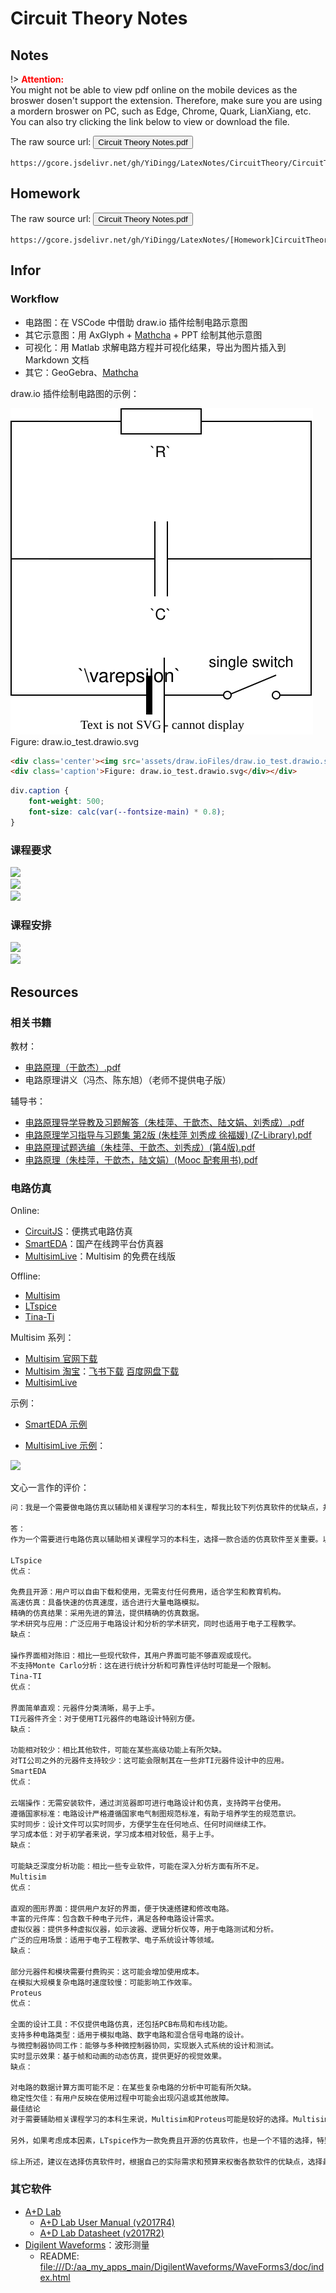 # Circuit Theory Notes

## Notes 

!> **<span style='color:red'>Attention:</span>**<br>
You might not be able to view pdf online on the mobile devices as the broswer dosen't support the extension. Therefore, make sure you are using a mordern broswer on PC, such as Edge, Chrome, Quark, LianXiang, etc. You can also try clicking the link below to view or download
the file.

The raw source url: <button onclick="window.open('https://gcore.jsdelivr.net/gh/YiDingg/LatexNotes/CircuitTheory/CircuitTheoryNotes.pdf')" type="button">Circuit Theory Notes.pdf</button>

```pdf
https://gcore.jsdelivr.net/gh/YiDingg/LatexNotes/CircuitTheory/CircuitTheoryNotes.pdf
```

## Homework

The raw source url: <button onclick="window.open('https://gcore.jsdelivr.net/gh/YiDingg/LatexNotes/[Homework]CircuitTheory/HomeworkOfCircuitTheory.pdf')" type="button">Circuit Theory Notes.pdf</button>

```pdf
https://gcore.jsdelivr.net/gh/YiDingg/LatexNotes/[Homework]CircuitTheory/HomeworkOfCircuitTheory.pdf
```


## Infor

### Workflow

- 电路图：在 VSCode 中借助 draw.io 插件绘制电路示意图
- 其它示意图：用 AxGlyph + [Mathcha](https://www.mathcha.io/editor) + PPT 绘制其他示意图
- 可视化：用 Matlab 求解电路方程并可视化结果，导出为图片插入到 Markdown 文档
- 其它：GeoGebra、[Mathcha](https://www.mathcha.io/editor) 

draw.io 插件绘制电路图的示例：
<div class='center'><img src='Notes/MajorCourses/CircuitTheory/assets/draw.io_test.drawio.svg' alt='img'/>
<div class='caption'>Figure: draw.io_test.drawio.svg</div></div>

``` html
<div class='center'><img src='assets/draw.ioFiles/draw.io_test.drawio.svg' alt='img'/>
<div class='caption'>Figure: draw.io_test.drawio.svg</div></div>
```

``` css
div.caption {
    font-weight: 500;
    font-size: calc(var(--fontsize-main) * 0.8);
}
```

### 课程要求

<!-- <div class="center"><img src="https://imagebank-0.oss-cn-beijing.aliyuncs.com/VS-PicGo/2024-08-27-10-30-24_CircuitTheoryNotes(0)-Preparations.png"/></div> -->
<div class="center"><img src="https://imagebank-0.oss-cn-beijing.aliyuncs.com/VS-PicGo/2024-08-27-10-39-39_CircuitTheoryNotes(0)-Preparations.jpg"/></div>
<div class="center"><img src="https://imagebank-0.oss-cn-beijing.aliyuncs.com/VS-PicGo/2024-08-27-10-17-18_CircuitTheoryNotes(0)-Preparations.jpg"/></div>
<div class="center"><img src="https://imagebank-0.oss-cn-beijing.aliyuncs.com/VS-PicGo/2024-08-27-11-05-16_CircuitTheoryNotes(0)-Preparations.png"/></div>

### 课程安排

<div class="center"><img src="https://imagebank-0.oss-cn-beijing.aliyuncs.com/VS-PicGo/2024-08-27-10-15-24_CircuitTheoryNotes(0)-Preparations.jpg"/></div>

<div class="center"><img src="https://imagebank-0.oss-cn-beijing.aliyuncs.com/VS-PicGo/2024-08-29-13-13-40_CircuitTheoryNotes(0)-Preparations.jpg"/></div>

<!-- <div class="center"><img src="https://imagebank-0.oss-cn-beijing.aliyuncs.com/VS-PicGo/2024-08-27-17-37-36_CircuitTheoryNotes(0)-Preparations.jpg"/></div>
 -->
## Resources

### 相关书籍

教材：
- [电路原理（于歆杰）.pdf](https://s.b1n.net/2eH2q)
- 电路原理讲义（冯杰、陈东旭）（老师不提供电子版）

辅导书：
- [电路原理导学导教及习题解答（朱桂萍、于歆杰、陆文娟、刘秀成）.pdf](https://s.b1n.net/4kGFu)
- [电路原理学习指导与习题集 第2版 (朱桂萍 刘秀成 徐福媛) (Z-Library).pdf](https://www.writebug.com/static/uploads/2024/8/27/bdf7b26c0f4342845a66054cccd6cdc1.pdf)
- [电路原理试题选编（朱桂萍、于歆杰、刘秀成）(第4版).pdf](https://s.b1n.net/OSmef)
- [电路原理（朱桂萍，于歆杰，陆文娟）(Mooc 配套用书).pdf](https://s.b1n.net/6Smsc)

### 电路仿真

Online: 
- [CircuitJS](https://www.eetree.cn/circuitjs/circuitjs.html)：便携式电路仿真
- [SmartEDA](https://www.ismarteda.com/)：国产在线跨平台仿真器
- [MultisimLive](https://www.multisim.com/get-started/)：Multisim 的免费在线版

Offline: 
- [Multisim](https://www.ni.com/zh-cn/support/downloads/software-products/download.multisim.html#452133)
- [LTspice](https://www.analog.com/en/design-center/design-tools-and-calculators/ltspice-simulator.html)
- [Tina-Ti](https://www.ti.com/tool/TINA-TI)

Multisim 系列：
- [Multisim 官网下载](https://www.ni.com/zh-cn/support/downloads/software-products/download.multisim.html#452133)
- [Multisim 淘宝](https://item.taobao.com/item.htm?spm=a21n57.1.item.1.5cdf523cnkKNJE&priceTId=2147806317247600582073947e9e5c)：[飞书下载](https://h2t5pqlfw1.feishu.cn/drive/folder/UyWcfUlc9leIfKdUj5zcdDwTn9d) [百度网盘下载](https://pan.baidu.com/s/1GVF6j89qCSGBTj86KVeMFA?pwd=1234)
- [MultisimLive](https://www.multisim.com/get-started/)

示例：
- [SmartEDA 示例](https://www.ismarteda.com/)


- [MultisimLive 示例](https://www.multisim.com/content/a3jq2FvzzNdfuU4dPYQDsV/circuittest/open/)：
<div class="center"><img src="https://imagebank-0.oss-cn-beijing.aliyuncs.com/VS-PicGo/2024-08-23-00-55-48_CircuitTheoryNotes(0)-Preparations.jpg"/></div>

文心一言作的评价：

``` txt
问：我是一个需要做电路仿真以辅助相关课程学习的本科生，帮我比较下列仿真软件的优缺点，并给出最佳结论：LTspice、tina-ti、SmartEDA、Multisim、Proteus

答：
作为一个需要进行电路仿真以辅助相关课程学习的本科生，选择一款合适的仿真软件至关重要。以下是对LTspice、Tina-TI、SmartEDA、Multisim和Proteus这五款仿真软件的优缺点比较，以及给出的最佳结论。

LTspice
优点：

免费且开源：用户可以自由下载和使用，无需支付任何费用，适合学生和教育机构。
高速仿真：具备快速的仿真速度，适合进行大量电路模拟。
精确的仿真结果：采用先进的算法，提供精确的仿真数据。
学术研究与应用：广泛应用于电路设计和分析的学术研究，同时也适用于电子工程教学。
缺点：

操作界面相对陈旧：相比一些现代软件，其用户界面可能不够直观或现代。
不支持Monte Carlo分析：这在进行统计分析和可靠性评估时可能是一个限制。
Tina-TI
优点：

界面简单直观：元器件分类清晰，易于上手。
TI元器件齐全：对于使用TI元器件的电路设计特别方便。
缺点：

功能相对较少：相比其他软件，可能在某些高级功能上有所欠缺。
对TI公司之外的元器件支持较少：这可能会限制其在一些非TI元器件设计中的应用。
SmartEDA
优点：

云端操作：无需安装软件，通过浏览器即可进行电路设计和仿真，支持跨平台使用。
遵循国家标准：电路设计严格遵循国家电气制图规范标准，有助于培养学生的规范意识。
实时同步：设计文件可以实时同步，方便学生在任何地点、任何时间继续工作。
学习成本低：对于初学者来说，学习成本相对较低，易于上手。
缺点：

可能缺乏深度分析功能：相比一些专业软件，可能在深入分析方面有所不足。
Multisim
优点：

直观的图形界面：提供用户友好的界面，便于快速搭建和修改电路。
丰富的元件库：包含数千种电子元件，满足各种电路设计需求。
虚拟仪器：提供多种虚拟仪器，如示波器、逻辑分析仪等，用于电路测试和分析。
广泛的应用场景：适用于电子工程教学、电子系统设计等领域。
缺点：

部分元器件和模块需要付费购买：这可能会增加使用成本。
在模拟大规模复杂电路时速度较慢：可能影响工作效率。
Proteus
优点：

全面的设计工具：不仅提供电路仿真，还包括PCB布局和布线功能。
支持多种电路类型：适用于模拟电路、数字电路和混合信号电路的设计。
与微控制器协同工作：能够与多种微控制器协同，实现嵌入式系统的设计和测试。
实时显示效果：基于帧和动画的动态仿真，提供更好的视觉效果。
缺点：

对电路的数据计算方面可能不足：在某些复杂电路的分析中可能有所欠缺。
稳定性欠佳：有用户反映在使用过程中可能会出现闪退或其他故障。
最佳结论
对于需要辅助相关课程学习的本科生来说，Multisim和Proteus可能是较好的选择。Multisim以其直观的图形界面、丰富的元件库和虚拟仪器功能，能够满足大部分电路设计和仿真的需求，特别适用于电子工程教学。而Proteus则以其全面的设计工具、支持多种电路类型和与微控制器的协同工作能力，在嵌入式系统设计和测试方面具有显著优势。两者各有千秋，具体选择可根据个人兴趣、课程需求和项目特点来决定。

另外，如果考虑成本因素，LTspice作为一款免费且开源的仿真软件，也是一个不错的选择，特别适合预算有限的学生和教育机构。而SmartEDA则以其云端操作和实时同步的特点，为那些需要跨平台使用或经常在不同地点工作的学生提供了便利。

综上所述，建议在选择仿真软件时，根据自己的实际需求和预算来权衡各款软件的优缺点，选择最适合自己的工具。
```

### 其它软件


- [A+D Lab](https://www.x-cloud.cc/)
  - [A+D Lab User Manual (v2017R4)](https://www.writebug.com/static/uploads/2024/8/29/2948871fe297835be2646d1367b38999.pdf)
  - [A+D Lab Datasheet (v2017R2)](https://www.writebug.com/static/uploads/2024/8/29/7c45b7b2e2883c97f97e28e6a1a14c09.pdf)
- [Digilent Waveforms](https://cloud.digilent.com/myproducts/waveform?pc=1&tab=2)：波形测量
    - README: [file:///D:/aa_my_apps_main/DigilentWaveforms/WaveForms3/doc/index.html]()